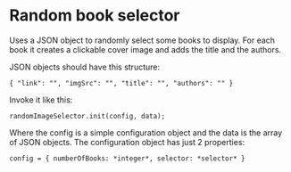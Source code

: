 ﻿# Random book selector
Uses a JSON object to randomly select some books to display. For each book it creates a clickable cover image and adds the title and the authors.

JSON objects should have this structure:

`{
    "link": "",
    "imgSrc": "",
    "title": "",
    "authors": ""
}`

Invoke it like this:

`randomImageSelector.init(config, data);`

Where the config is a simple configuration object and the data is the array of JSON objects. The configuration object has just 2 properties:

`config = {
    numberOfBooks: *integer*,
    selector: *selector*
}`
